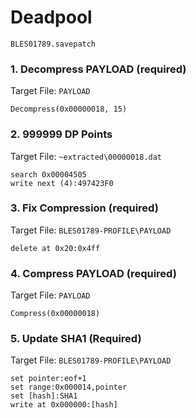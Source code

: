 # Deadpool 

`BLES01789.savepatch`

### 1. Decompress PAYLOAD (required)

Target File: `PAYLOAD`

```
Decompress(0x00000018, 15)
```

### 2. 999999 DP Points

Target File: `~extracted\00000018.dat`

```
search 0x00004505
write next (4):497423F0
```

### 3. Fix Compression (required)

Target File: `BLES01789-PROFILE\PAYLOAD`

```
delete at 0x20:0x4ff
```

### 4. Compress PAYLOAD (required)

Target File: `PAYLOAD`

```
Compress(0x00000018)
```

### 5. Update SHA1 (Required)

Target File: `BLES01789-PROFILE\PAYLOAD`

```
set pointer:eof+1
set range:0x000014,pointer
set [hash]:SHA1
write at 0x000000:[hash]
```


